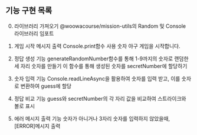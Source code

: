 ## 기능 구현 목록

0. 라이브러리 가져오기
@woowacourse/mission-utils의 Random 및 Console 라이브러리 임포트

1. 게임 시작 메시지 출력
Console.print함수 사용
숫자 야구 게임을 시작합니다.

2. 정답 생성 기능
generateRandomNumber함수를 통해 1-9까지의 숫자로 랜덤한 세 자리 숫자를 만들기
이 함수를 통해 생성된 숫자를 secretNumber에 할당하기

3. 숫자 입력 기능
Console.readLineAsync을 활용하여 숫자를 입력 받고, 이를 숫자로 변환하여 guess에 할당

4. 정답 비교 기능
guess와 secretNumber의 각 자리 값을 비교하여 스트라이크와 볼로 표시

5. 에러 메시지 출력 기능
숫자가 아니거나 3자리 숫자를 입력하지 않았을때, [ERROR]메시지 출력
